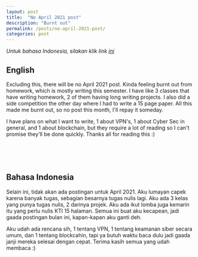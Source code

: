 ```yaml
---
layout: post
title:  "No April 2021 post"
description: "Burnt out"
permalink: /posts/no-april-2021-post/
categories: post
---
```


_Untuk bahasa Indonesia, silakan klik link [ini](#bahasa-indonesia)_

## English
Excluding this, there will be no April 2021 post. Kinda feeling burnt out from homework, which is mostly writing this semester. I have like 3 classes that have writing homework, 2 of them having long writing projects. I also did a side competition the other day where I had to write a 15 page paper. All this made me burnt out, so no post this month, I'll repay it someday.

I have plans on what I want to write, 1 about VPN's, 1 about Cyber Sec in general, and 1 about blockchain, but they require a lot of reading so I can't promise they'll be done quickly. Thanks all for reading this :)

<br>
<br>
<br>

## Bahasa Indonesia
Selain ini, tidak akan ada postingan untuk April 2021. Aku lumayan capek karena banyak tugas, sebagian besarnya tugas nulis lagi. Aku ada 3 kelas yang punya tugas nulis, 2 darinya projek. Aku ada ikut lomba juga kemarin itu yang perlu nulis KTI 15 halaman. Semua ini buat aku kecapean, jadi gaada postingan bulan ini, kapan-kapan aku ganti deh.

Aku udah ada rencana sih, 1 tentang VPN, 1 tentang keamanan siber secara umum, dan 1 tentang blockcahin, tapi ya butuh waktu baca dulu jadi gaada janji mereka selesai dengan cepat. Terima kasih semua yang udah membaca :)